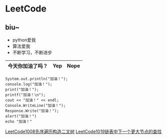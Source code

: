 # LeetCode
## biu~
- python爱我
- 算法爱我
- 不断学习，不断进步

| 今天你加油了吗？       | Yep           | Nope  |
| ------------- |:-------------:| -----:|

 

```
System.out.println("加油！");
console.log("加油！");
print("加油！");
printf("加油！\n");
cout << "加油！" << endl;
Console.WriteLine("加油！");
Response.Write("加油！");
alert("加油！")
echo "加油！"
```

[LeetCode1008先序遍历构造二叉树](https://leetcode-cn.com/problems/construct-binary-search-tree-from-preorder-traversal/)
[LeetCode1019链表中下一个更大节点的查找](https://leetcode-cn.com/problems/next-greater-node-in-linked-list/)

